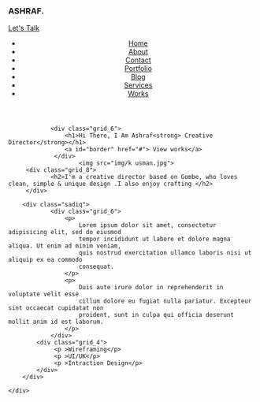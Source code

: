 <!DOCTYPE html>
<html>
<head>
	<title>my personal website</title>
	<link rel="stylesheet" type="text/css" href="css/p website.css">
	<link rel="stylesheet" type="text/css" href="css/960_12_col.css">
	 <meta charset="utf-8">
    <meta name="viewport" content="width=device-width, initial-scale=1, shrink-to-fit=no">
    <link rel="stylesheet" href="https://stackpath.bootstrapcdn.com/bootstrap/4.5.0/css/bootstrap.min.css" integrity="sha384-9aIt2nRpC12Uk9gS9baDl411NQApFmC26EwAOH8WgZl5MYYxFfc+NcPb1dKGj7Sk" crossorigin="anonymous">
</head>
<body>
	<div class="container">
		<div class="container_12">
			<span>
			<h3>ASHRAF.</h3>
			<a id="head" href="#">Let's Talk</a>
		</span>
			<header>
			<nav>
					<ul>
						<li ><a href="clark.html">Home</a></li>
						<li><a href="personal website ASHRAF.html" id="selected">About</a></li>
						<li><a href="index2.html">Contact</a></li>
						<li><a href="#">Portfolio</a></li>
						<li><a href="#">Blog</a></li>
						<li><a href="#">Services</a></li>
						<li><a href="works.html">Works</a></li>
					</ul>
				</nav>
				</header>
	
				<div class="grid_6">
		 			<h1>Hi There, I Am Ashraf<strong> Creative Director</strong></h1>
		 			<a id="border" href="#"> View works</a>
				 </div>
				 		<img src="img/k usman.jpg">
		 <div class="grid_8">
		 		<h2>I'm a creative director based on Gombe, who loves clean, simple & unique design .I also enjoy crafting </h2>
		 </div>

	    <div class="sadiq">
			    <div class="grid_6">
				 	<p>
				 		Lorem ipsum dolor sit amet, consectetur adipisicing elit, sed do eiusmod
				 		tempor incididunt ut labore et dolore magna aliqua. Ut enim ad minim veniam,
				 		quis nostrud exercitation ullamco laboris nisi ut aliquip ex ea commodo
				 		consequat.
				    </p>
				 	<p> 
				 		Duis aute irure dolor in reprehenderit in voluptate velit esse
					 	cillum dolore eu fugiat nulla pariatur. Excepteur sint occaecat cupidatat non
					 	proident, sunt in culpa qui officia deserunt mollit anim id est laborum.
				    </p>
				</div>
			<div class="grid_4">
				 <p >Wireframing</p>
				 <p >UI/UK</p>
				 <p >Intraction Design</p>
			</div>
  		</div>

  	</div>

</body>
</html>
